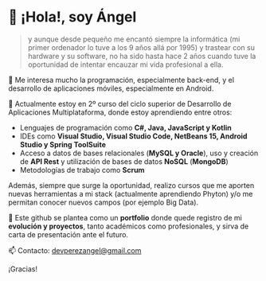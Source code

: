 # 👋 ¡Hola!, soy Ángel #
>y aunque desde pequeño me encantó siempre la informática (mi primer ordenador lo tuve a los 9 años allá por 1995) y trastear con su hardware y su software, no ha sido hasta hace 2 años cuando tuve la oportunidad de intentar encauzar mi vida profesional a ella. 

📲 Me interesa mucho la programación, especialmente back-end, y el desarrollo de aplicaciones móviles, especialmente en Android.

📖 Actualmente estoy en 2º curso del ciclo superior de Desarrollo de Aplicaciones Multiplataforma, donde estoy aprendiendo entre otros:
- Lenguajes de programación como **C#, Java, JavaScript y Kotlin** 
- IDEs como **Visual Studio, Visual Studio Code, NetBeans 15, Android Studio y Spring ToolSuite**
- Acceso a datos de bases relacionales (**MySQL y Oracle**), uso y creación de **API Rest** y utilización de bases de datos **NoSQL** (**MongoDB**)
- Metodologías de trabajo como **Scrum**

Además, siempre que surge la oportunidad, realizo cursos que me aporten nuevas herramientas a mi stack (actualmente aprendiendo Phyton) y/o me permitan conocer nuevos campos (por ejemplo Big Data).

📢 Este github se plantea como un **portfolio** donde quede registro de mi **evolución y proyectos**, tanto académicos como profesionales, y sirva de carta de presentación ante el futuro.

📫 Contacto: devperezangel@gmail.com

¡Gracias!

<!---
AngelPerezDev/AngelPerezDev is a ✨ special ✨ repository because its `README.md` (this file) appears on your GitHub profile.
You can click the Preview link to take a look at your changes.
--->
